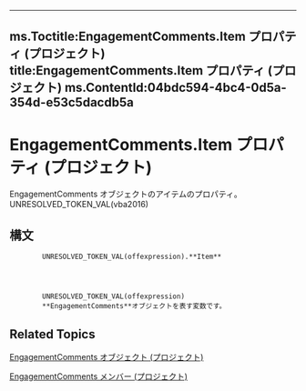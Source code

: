 

---
ms.Toctitle:EngagementComments.Item プロパティ (プロジェクト)
title:EngagementComments.Item プロパティ (プロジェクト)
ms.ContentId:04bdc594-4bc4-0d5a-354d-e53c5dacdb5a
---
# EngagementComments.Item プロパティ (プロジェクト)




EngagementComments オブジェクトのアイテムのプロパティ。UNRESOLVED_TOKEN_VAL(vba2016)

## 構文

            UNRESOLVED_TOKEN_VAL(offexpression).**Item**




            UNRESOLVED_TOKEN_VAL(offexpression)
            **EngagementComments**オブジェクトを表す変数です。



## Related Topics

[EngagementComments オブジェクト (プロジェクト)](6df493a2-5580-f6bc-373e-565ce1be6828.md)

[EngagementComments メンバー (プロジェクト)](5d231a50-8c3a-c299-b5c9-81da32fedccc.md)




